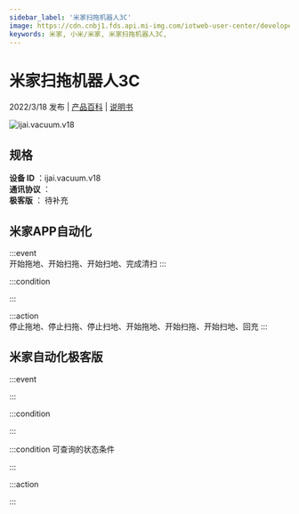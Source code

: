 ```yaml
---
sidebar_label: '米家扫拖机器人3C'
image: https://cdn.cnbj1.fds.api.mi-img.com/iotweb-user-center/developer_16790480294510HOn7hB9.png?GalaxyAccessKeyId=AKVGLQWBOVIRQ3XLEW&Expires=9223372036854775807&Signature=l5cIHWOHLk115oHI1bHchv+0mLM=
keywords: 米家, 小米/米家, 米家扫拖机器人3C, 
---
```

# 米家扫拖机器人3C

2022/3/18 发布 | [产品百科](https://home.mi.com/webapp/content/baike/product/index.html?model=ijai.vacuum.v18/) | [说明书](https://home.mi.com/views/introduction.html?model=ijai.vacuum.v18&region=cn)

![ijai.vacuum.v18](https://cdn.cnbj1.fds.api.mi-img.com/iotweb-user-center/developer_16790480294510HOn7hB9.png?GalaxyAccessKeyId=AKVGLQWBOVIRQ3XLEW&Expires=9223372036854775807&Signature=l5cIHWOHLk115oHI1bHchv+0mLM=)

## 规格  
> 
**设备 ID** ：ijai.vacuum.v18  
**通讯协议** ：  
**极客版**  ： 待补充 


## 米家APP自动化  

:::event  
开始拖地、开始扫拖、开始扫地、完成清扫
:::

:::condition  

:::

:::action   
停止拖地、停止扫拖、停止扫地、开始拖地、开始扫拖、开始扫地、回充
:::

## 米家自动化极客版  

:::event  

:::

:::condition  

:::

:::condition 可查询的状态条件  

:::

:::action  

:::

        
